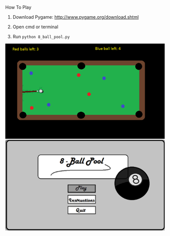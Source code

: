 How To Play

1. Download Pygame: http://www.pygame.org/download.shtml

2. Open cmd or terminal

3. Run `python 8_ball_pool.py`

![Alt text](/Images/Gameplay.png?raw=true "Gameplay")
![Alt text](/Images/menu_play.png?raw=true "Main Menu")